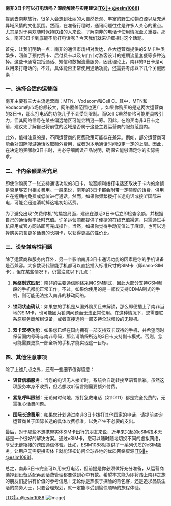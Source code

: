 **南非3日卡可以打电话吗？深度解读与实用建议[[TG💪+ @esim1088](https://t.me/s/esim1088)]**

提到去南非旅行，很多人会想到壮丽的大自然景观、丰富的野生动物资源以及充满异域风情的文化氛围。然而，在准备行程时，通讯问题往往是许多人关心的重点。尤其是对于喜欢随时保持联络的人来说，了解南非的电话卡使用情况至关重要。那么，南非3日卡到底能不能打电话呢？今天我们就来详细探讨这个话题。

首先，让我们明确一点：南非的通信市场相对发达，各大运营商提供的SIM卡种类繁多，涵盖了预付费卡、后付费卡以及专门针对游客设计的短期流量套餐等多种选择。这些卡通常包括通话、短信和数据流量服务，因此理论上，南非的3日卡是可以用来打电话的。不过，具体能否正常使用通话功能，还需要考虑以下几个关键因素：

### 一、选择合适的运营商

南非主要有三大主流运营商：MTN、Vodacom和Cell C。其中，MTN和Vodacom的市场份额较大，网络覆盖范围也更广。如果你购买的是这两大运营商的3日卡，那么打电话的功能几乎不会受到限制。而Cell C虽然价格可能更具吸引力，但其网络信号在某些偏远地区可能会稍逊一筹。因此，在购买南非3日卡之前，建议先了解自己将前往的区域是否属于这些主要运营商的服务范围内。

此外，值得注意的是，不同运营商的资费政策可能存在差异。例如，部分运营商可能会对国际漫游通话收取额外费用，或者对本地通话时间设定一定的上限。因此，在决定购买哪款3日卡时，务必仔细阅读产品说明，确保它能够满足你的实际需求。

### 二、卡内余额是否充足

即使你购买了一张支持通话功能的3日卡，能否顺利拨打电话还取决于卡内的余额是否足够支付相关费用。一般来说，南非的3日卡都会附带一定额度的话费，供用户在短期内免费或低价进行通话。然而，如果你频繁拨打长途电话或接听国际来电，可能会迅速消耗掉这笔初始话费。

为了避免出现“欠费停机”的尴尬局面，建议在激活3日卡后立即检查余额，并根据自己的通话频率及时充值。许多运营商都提供了便捷的在线充值渠道，只需通过手机应用或官方网站即可完成操作。当然，如果你觉得手动充值过于麻烦，也可以选择购买包含更多话费的长期卡，以获得更高的性价比。

### 三、设备兼容性问题

除了运营商和服务内容外，另一个影响南非3日卡通话功能的因素是你的手机设备是否兼容。大多数现代智能手机都可以直接插入标准尺寸的SIM卡（即nano-SIM卡），但在某些情况下，仍需注意以下几点：

1. **网络制式匹配**：南非的主要通信网络采用GSM制式，因此大部分支持GSM频段的手机都能正常工作。不过，如果你使用的是一部仅支持CDMA制式的手机，则可能无法接入南非的移动网络。
   
2. **锁网状态确认**：如果您的手机是从国外购买且未解锁，那么即便插上了南非当地的SIM卡，也可能因为锁网问题而无法正常使用。在这种情况下，您需要联系原服务商解绑设备，或者直接选购一部支持全球频段的无锁机。

3. **双卡双待功能**：如果您已经在国内拥有一部支持双卡双待的手机，并希望同时保留国内号码与南非号码，那么请确保所选的3日卡支持副卡模式。否则，您可能需要更换一部全新的手机才能实现这一目标。

### 四、其他注意事项

除了上述几点之外，还有一些细节值得留意：

- **语音信箱服务**：当您的电话无人接听时，系统会自动转接至语音信箱。虽然这项服务本身不收费，但若想收听留言则需要额外付费。
  
- **紧急呼叫限制**：无论何时何地，拨打急救电话（如10111）都是完全免费的，无需担心话费问题。

- **国际长途费用**：如果您计划通过南非3日卡拨打其他国家的电话，请提前咨询运营商关于国际长途的具体收费标准，以免产生不必要的支出。

最后，对于那些不想携带实体SIM卡出行的朋友来说，近年来兴起的eSIM技术无疑是一个很好的解决方案。通过eSIM卡，您可以随时随地切换不同的虚拟网络，享受无缝衔接的跨国通信体验。比如，ESIM1088就提供了一系列优质的eSIM服务，让用户无需更换实体卡就能轻松访问全球各地的优质网络资源[[TG💪+ @esim1088](https://t.me/s/esim1088)]。

总之，南非3日卡完全可以用来打电话，但前提是你必须做好充分准备，从运营商选择到设备适配再到话费管理都要做到心中有数。希望本文能为即将踏上南非之旅的朋友们提供有价值的参考信息！无论你是热衷于探险的背包客，还是追求品质生活的商务人士，只要合理规划，就一定能享受到愉快顺畅的旅程体验。

[[TG💪+ @esim1088](https://t.me/s/esim1088) ![Image](https://i.postimg.cc/4NQfJmqS/Snipaste-2025-05-13-00-14-12.png)]